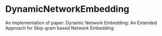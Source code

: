 # DynamicNetworkEmbedding
An implementation of paper: Dynamic Network Embedding: An Extended Approach for Skip-gram based Network Embedding
